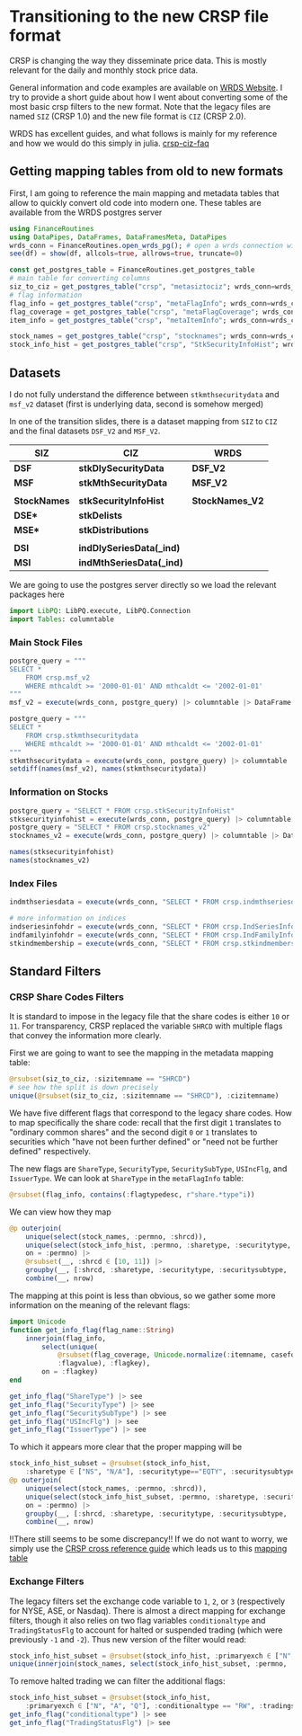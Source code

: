 # Transitioning to the new CRSP file format

CRSP is changing the way they disseminate price data.
This is mostly relevant for the daily and monthly stock price data.

General information and code examples are available on [WRDS Website](https://wrds-www.wharton.upenn.edu/pages/support/manuals-and-overviews/crsp/stocks-and-indices/crsp-stock-and-indexes-version-2/).
I try to provide a short guide about how I went about converting some of the most basic crsp filters to the new format.
Note that the legacy files are named `SIZ` (CRSP 1.0) and the new file format is `CIZ` (CRSP 2.0). 

WRDS has excellent guides, and what follows is mainly for my reference and how we would do this simply in julia.
[crsp-ciz-faq](https://wrds-www.wharton.upenn.edu/pages/support/manuals-and-overviews/crsp/stocks-and-indices/crsp-stock-and-indexes-version-2/crsp-ciz-faq/)

## Getting mapping tables from old to new formats
First, I am going to reference the main mapping and metadata tables that allow to quickly convert old code into modern one.
These tables are available from the WRDS postgres server

```julia
using FinanceRoutines
using DataPipes, DataFrames, DataFramesMeta, DataPipes
wrds_conn = FinanceRoutines.open_wrds_pg(); # open a wrds connection with credentials
see(df) = show(df, allcols=true, allrows=true, truncate=0)
```

```julia
const get_postgres_table = FinanceRoutines.get_postgres_table
# main table for converting columns
siz_to_ciz = get_postgres_table("crsp", "metasiztociz"; wrds_conn=wrds_conn) |> DataFrame 
# flag information
flag_info = get_postgres_table("crsp", "metaFlagInfo"; wrds_conn=wrds_conn) |> DataFrame 
flag_coverage = get_postgres_table("crsp", "metaFlagCoverage"; wrds_conn=wrds_conn) |> DataFrame 
item_info = get_postgres_table("crsp", "metaItemInfo"; wrds_conn=wrds_conn) |> DataFrame 

stock_names = get_postgres_table("crsp", "stocknames"; wrds_conn=wrds_conn) |> DataFrame 
stock_info_hist = get_postgres_table("crsp", "StkSecurityInfoHist"; wrds_conn=wrds_conn) |> DataFrame 
```

## Datasets

I do not fully understand the difference between `stkmthsecuritydata` and `msf_v2` dataset (first is underlying data, second is somehow merged)

In one of the transition slides, there is a dataset mapping from `SIZ` to `CIZ` and the final datasets `DSF_V2` and `MSF_V2`. 

| SIZ                         | CIZ                                | WRDS              |
|-----------------------------|------------------------------------|-------------------|
| **DSF**                     | **stkDlySecurityData**             | **DSF_V2**        |
| **MSF**                     | **stkMthSecurityData**             | **MSF_V2**        |
|                             |                                    |                   |
| **StockNames**              | **stkSecurityInfoHist**            | **StockNames_V2** |
| **DSE\***                   | **stkDelists**                     |                   |
| **MSE\***                   | **stkDistributions**               |                   |
|                             |                                    |                   |
| **DSI**                     | **indDlySeriesData(_ind)**         |                   |
| **MSI**                     | **indMthSeriesData(_ind)**         |                   |


We are going to use the postgres server directly so we load the relevant packages here
```julia
import LibPQ: LibPQ.execute, LibPQ.Connection
import Tables: columntable
```


### Main Stock Files

```julia
postgre_query = """
SELECT *
    FROM crsp.msf_v2
    WHERE mthcaldt >= '2000-01-01' AND mthcaldt <= '2002-01-01'
"""
msf_v2 = execute(wrds_conn, postgre_query) |> columntable |> DataFrame

postgre_query = """
SELECT *
    FROM crsp.stkmthsecuritydata
    WHERE mthcaldt >= '2000-01-01' AND mthcaldt <= '2002-01-01'
"""
stkmthsecuritydata = execute(wrds_conn, postgre_query) |> columntable |> DataFrame
setdiff(names(msf_v2), names(stkmthsecuritydata))
```

### Information on Stocks

```julia
postgre_query = "SELECT * FROM crsp.stkSecurityInfoHist"
stksecurityinfohist = execute(wrds_conn, postgre_query) |> columntable |> DataFrame
postgre_query = "SELECT * FROM crsp.stocknames_v2"
stocknames_v2 = execute(wrds_conn, postgre_query) |> columntable |> DataFrame

names(stksecurityinfohist)
names(stocknames_v2)
```

### Index Files

```julia
indmthseriesdata = execute(wrds_conn, "SELECT * FROM crsp.indmthseriesdata") |> DataFrame

# more information on indices
indseriesinfohdr = execute(wrds_conn, "SELECT * FROM crsp.IndSeriesInfoHdr") |> DataFrame |> see
indfamilyinfohdr = execute(wrds_conn, "SELECT * FROM crsp.IndFamilyInfoHdr") |> DataFrame |> see
stkindmembership = execute(wrds_conn, "SELECT * FROM crsp.stkindmembership_ind") |> DataFrame |> see
```





## Standard Filters

### CRSP Share Codes Filters
It is standard to impose in the legacy file that the share codes is either `10` or `11`. 
For transparency, CRSP replaced the variable `SHRCD` with multiple flags that convey the information more clearly. 

First we are going to want to see the mapping in the metadata mapping table:
```julia
@rsubset(siz_to_ciz, :sizitemname == "SHRCD")
# see how the split is down precisely
unique(@rsubset(siz_to_ciz, :sizitemname == "SHRCD"), :cizitemname)
```
We have five different flags that correspond to the legacy share codes. 
How to map specifically the share code: recall that the first digit `1` translates to "ordinary common shares" and the second digit `0` or `1` translates to securities which "have not been further defined" or "need not be further defined" respectively.

The new flags are `ShareType`, `SecurityType`, `SecuritySubType`, `USIncFlg`, and `IssuerType`.
We can look at `ShareType` in the `metaFlagInfo` table:
```julia
@rsubset(flag_info, contains(:flagtypedesc, r"share.*type"i))
```
We can view how they map 
```julia
@p outerjoin(
    unique(select(stock_names, :permno, :shrcd)),
    unique(select(stock_info_hist, :permno, :sharetype, :securitytype, :securitysubtype, :usincflg, :issuertype)),
    on = :permno) |>
    @rsubset(__, :shrcd ∈ [10, 11]) |>
    groupby(__, [:shrcd, :sharetype, :securitytype, :securitysubtype, :usincflg, :issuertype]) |>
    combine(__, nrow)
```
The mapping at this point is less than obvious, so we gather some more information on the meaning of the relevant flags:
```julia
import Unicode
function get_info_flag(flag_name::String) 
    innerjoin(flag_info,
        select(unique(
            @rsubset(flag_coverage, Unicode.normalize(:itemname, casefold=true)==Unicode.normalize(flag_name, casefold=true)), 
            :flagvalue), :flagkey),
        on = :flagkey)
end

get_info_flag("ShareType") |> see
get_info_flag("SecurityType") |> see
get_info_flag("SecuritySubType") |> see
get_info_flag("USIncFlg") |> see
get_info_flag("IssuerType") |> see
```

To which it appears more clear that the proper mapping will be
```julia
stock_info_hist_subset = @rsubset(stock_info_hist, 
    :sharetype ∈ ["NS", "N/A"], :securitytype=="EQTY", :securitysubtype=="COM", :issuertype ∈ ["ACOR", "CORP"], :usincflg=="Y")
@p outerjoin(
    unique(select(stock_names, :permno, :shrcd)),
    unique(select(stock_info_hist_subset, :permno, :sharetype, :securitytype, :securitysubtype, :usincflg, :issuertype)),
    on = :permno) |>
    groupby(__, [:shrcd, :sharetype, :securitytype, :securitysubtype, :usincflg, :issuertype]) |>
    combine(__, nrow)
```
!!There still seems to be some discrepancy!!
If we do not want to worry, we simply use the [CRSP cross reference guide](https://www.crsp.org/wp-content/uploads/guides/CRSP_Cross_Reference_Guide_1.0_to_2.0.pdf) which leads us to this [mapping table](https://www.crsp.org/wp-content/uploads/ShareCode.html
)


### Exchange Filters
The legacy filters set the exchange code variable to `1`, `2`, or `3` (respectively for NYSE, ASE, or Nasdaq).
There is almost a direct mapping for exchange filters, though it also relies on two flag variables `conditionaltype` and `TradingStatusFlg` to account for halted or suspended trading (which were previously `-1` and `-2`).
Thus new version of the filter would read:
```julia
stock_info_hist_subset = @rsubset(stock_info_hist, :primaryexch ∈ ["N", "A", "Q"])
unique(innerjoin(stock_names, select(stock_info_hist_subset, :permno, :primaryexch), on = :permno), [:exchcd, :primaryexch])
```

To remove halted trading we can filter the additional flags:
```julia
stock_info_hist_subset = @rsubset(stock_info_hist, 
    :primaryexch ∈ ["N", "A", "Q"], :conditionaltype == "RW", :tradingstatusflg == "A")
get_info_flag("conditionaltype") |> see
get_info_flag("TradingStatusFlg") |> see
```





